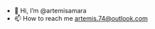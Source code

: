 - 👋 Hi, I’m @artemisamara
- 📫 How to reach me artemis.74@outlook.com

<!---
artemisamara/artemisamara is a ✨ special ✨ repository because its `README.md` (this file) appears on your GitHub profile.
You can click the Preview link to take a look at your changes.
--->
